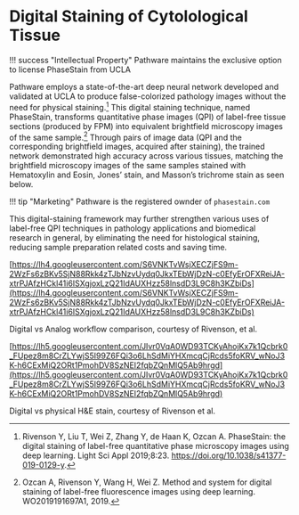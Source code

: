# Digital Staining of Cytolological Tissue

<!--- The Option to License --->
!!! success "Intellectual Property" 
    Pathware maintains the exclusive option to license PhaseStain from UCLA
    
Pathware employs a state-of-the-art deep neural network developed and validated at UCLA to produce false-colorized pathology images without the need for physical staining.[^1] This digital staining technique, named PhaseStain, transforms quantitative phase images (QPI) of label-free tissue sections (produced by FPM) into equivalent brightfield microscopy images of the same sample.[^2] Through pairs of image data (QPI and the corresponding brightfield images, acquired after staining), the trained network demonstrated high accuracy across various tissues, matching the brightfield microscopy images of the same samples stained with Hematoxylin and Eosin, Jones’ stain, and Masson’s trichrome stain as seen below.

<!--- We have the website --->
!!! tip "Marketing" 
    Pathware is the registered ownder of `phasestain.com`

This digital-staining framework may further strengthen various uses of label-free QPI techniques in pathology applications and biomedical research in general, by eliminating the need for histological staining, reducing sample preparation related costs and saving time.

[https://lh4.googleusercontent.com/S6VNKTvWsjXECZjFS9m-2WzFs6zBKv5SjN88Rkk4zTJbNzvUydq0JkxTEbWjDzN-c0EfyErOFXReiJA-xtrPJAfzHCkl41i6ISXgjoxLzQ21IdAUXHzz58lnsdD3L9C8h3KZbiDs](https://lh4.googleusercontent.com/S6VNKTvWsjXECZjFS9m-2WzFs6zBKv5SjN88Rkk4zTJbNzvUydq0JkxTEbWjDzN-c0EfyErOFXReiJA-xtrPJAfzHCkl41i6ISXgjoxLzQ21IdAUXHzz58lnsdD3L9C8h3KZbiDs)

Digital vs Analog workflow comparison, courtesy of Rivenson, et al.

[https://lh5.googleusercontent.com/JIvr0VqA0WD93TCKyAhojKx7k1Qcbrk0_FUpez8m8CrZLYwjS5I99Z6FQi3o6LhSdMiYHXmcqCjRcds5foKRV_wNoJ3K-h6CExMiQ2ORt1PmohDV8SzNEI2fqbZQnMlQ5Ab9hrgd](https://lh5.googleusercontent.com/JIvr0VqA0WD93TCKyAhojKx7k1Qcbrk0_FUpez8m8CrZLYwjS5I99Z6FQi3o6LhSdMiYHXmcqCjRcds5foKRV_wNoJ3K-h6CExMiQ2ORt1PmohDV8SzNEI2fqbZQnMlQ5Ab9hrgd)

Digital vs physical H&E stain, courtesy of Rivenson et al.

[^1]:
    Rivenson Y, Liu T, Wei Z, Zhang Y, de Haan K, Ozcan A. PhaseStain: the digital staining of label-free quantitative phase microscopy images using deep learning. Light Sci Appl 2019;8:23. https://doi.org/10.1038/s41377-019-0129-y.

[^2]:
    Ozcan A, Rivenson Y, Wang H, Wei Z. Method and system for digital staining of label-free fluorescence images using deep learning. WO2019191697A1, 2019.